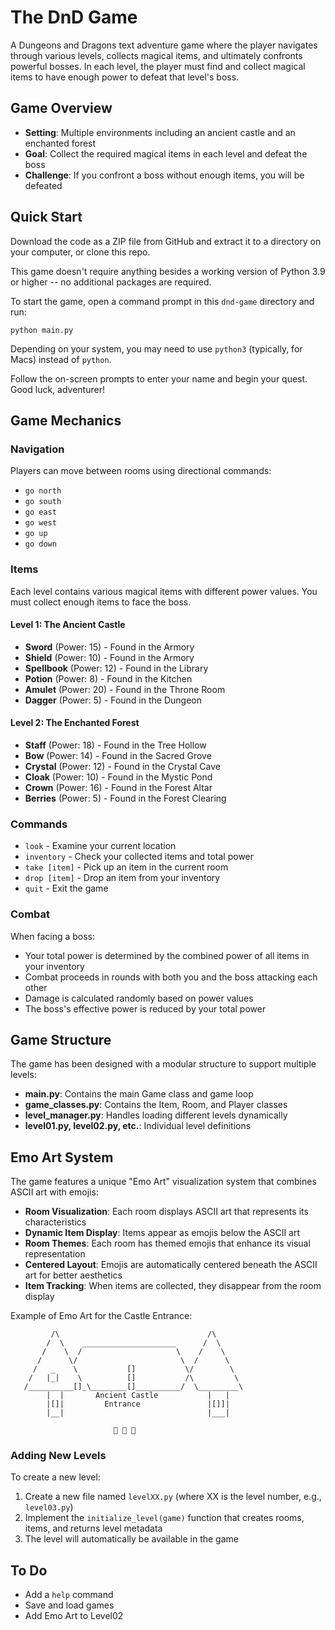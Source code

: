 # The DnD Game

A Dungeons and Dragons text adventure game where the player navigates through various levels, collects magical items, and ultimately confronts powerful bosses. In each level, the player must find and collect magical items to have enough power to defeat that level's boss.

## Game Overview

- **Setting**: Multiple environments including an ancient castle and an enchanted forest
- **Goal**: Collect the required magical items in each level and defeat the boss
- **Challenge**: If you confront a boss without enough items, you will be defeated

## Quick Start

Download the code as a ZIP file from GitHub and extract it to a directory on your computer, or clone this repo.

This game doesn't require anything besides a working version of Python 3.9 or higher -- no additional packages are required.

To start the game, open a command prompt in this `dnd-game` directory and run:

```
python main.py
```

Depending on your system, you may need to use `python3` (typically, for Macs) instead of `python`.

Follow the on-screen prompts to enter your name and begin your quest. Good luck, adventurer!

## Game Mechanics

### Navigation

Players can move between rooms using directional commands:

- `go north`
- `go south`
- `go east`
- `go west`
- `go up`
- `go down`

### Items

Each level contains various magical items with different power values. You must collect enough items to face the boss.

#### Level 1: The Ancient Castle

- **Sword** (Power: 15) - Found in the Armory
- **Shield** (Power: 10) - Found in the Armory
- **Spellbook** (Power: 12) - Found in the Library
- **Potion** (Power: 8) - Found in the Kitchen
- **Amulet** (Power: 20) - Found in the Throne Room
- **Dagger** (Power: 5) - Found in the Dungeon

#### Level 2: The Enchanted Forest

- **Staff** (Power: 18) - Found in the Tree Hollow
- **Bow** (Power: 14) - Found in the Sacred Grove
- **Crystal** (Power: 12) - Found in the Crystal Cave
- **Cloak** (Power: 10) - Found in the Mystic Pond
- **Crown** (Power: 16) - Found in the Forest Altar
- **Berries** (Power: 5) - Found in the Forest Clearing

### Commands
- `look` - Examine your current location
- `inventory` - Check your collected items and total power
- `take [item]` - Pick up an item in the current room
- `drop [item]` - Drop an item from your inventory
- `quit` - Exit the game

### Combat

When facing a boss:
- Your total power is determined by the combined power of all items in your inventory
- Combat proceeds in rounds with both you and the boss attacking each other
- Damage is calculated randomly based on power values
- The boss's effective power is reduced by your total power

## Game Structure

The game has been designed with a modular structure to support multiple levels:

- **main.py**: Contains the main Game class and game loop
- **game_classes.py**: Contains the Item, Room, and Player classes
- **level_manager.py**: Handles loading different levels dynamically
- **level01.py, level02.py, etc.**: Individual level definitions

## Emo Art System

The game features a unique "Emo Art" visualization system that combines ASCII art with emojis:

- **Room Visualization**: Each room displays ASCII art that represents its characteristics
- **Dynamic Item Display**: Items appear as emojis below the ASCII art
- **Room Themes**: Each room has themed emojis that enhance its visual representation
- **Centered Layout**: Emojis are automatically centered beneath the ASCII art for better aesthetics
- **Item Tracking**: When items are collected, they disappear from the room display

Example of Emo Art for the Castle Entrance:

```
         /\                                 /\
        /  \    _____________________      /  \
       /    \  /                     \    /    \
      /      \/                       \  /      \
     /   _    \           []           \/        \
    /   |_|    \          []           /\         \
   /__________[]_\________[]__________/  \_________\
        |  |       Ancient Castle           |   |
        |[]|         Entrance               |[]]|
        |__|                                |___|
        
                       🏰 🚪 🏰
```

### Adding New Levels

To create a new level:
1. Create a new file named `levelXX.py` (where XX is the level number, e.g., `level03.py`)
2. Implement the `initialize_level(game)` function that creates rooms, items, and returns level metadata
3. The level will automatically be available in the game


## To Do

- Add a `help` command
- Save and load games
- Add Emo Art to Level02
